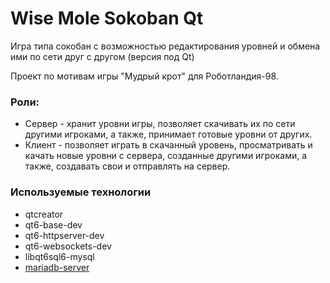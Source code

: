 # Wise Mole Sokoban Qt
Игра типа сокобан с возможностью редактирования уровней и обмена ими по сети
друг с другом (версия под Qt)

Проект по мотивам игры "Мудрый крот" для Роботландия-98.

### Роли:
* Сервер - хранит уровни игры, позволяет скачивать их по сети другими игроками,
а также, принимает готовые уровни от других.
* Клиент - позволяет играть в скачанный уровень, просматривать и качать новые
уровни с сервера, созданные другими игроками, а также, создавать свои и
отправлять на сервер.

### Используемые технологии
* qtcreator
* qt6-base-dev
* qt6-httpserver-dev
* qt6-websockets-dev
* libqt6sql6-mysql
* [mariadb-server](https://mariadb.org/download/?t=repo-config&d=Debian+12+%22Bookworm%22&v=11.4&r_m=truenetwork)
